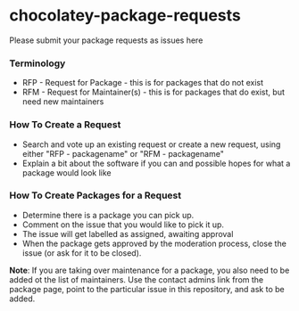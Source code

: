 # chocolatey-package-requests
Please submit your package requests as issues here

### Terminology

* RFP - Request for Package - this is for packages that do not exist
* RFM - Request for Maintainer(s) - this is for packages that do exist, but need new maintainers

### How To Create a Request

* Search and vote up an existing request or create a new request, using either "RFP - packagename" or "RFM - packagename"
* Explain a bit about the software if you can and possible hopes for what a package would look like

### How To Create Packages for a Request

* Determine there is a package you can pick up.
* Comment on the issue that you would like to pick it up.
* The issue will get labelled as assigned, awaiting approval
* When the package gets approved by the moderation process, close the issue (or ask for it to be closed).

**Note**: If you are taking over maintenance for a package, you also need to be added ot the list of maintainers. Use the contact admins link from the package page, point to the particular issue in this repository, and ask to be added.
